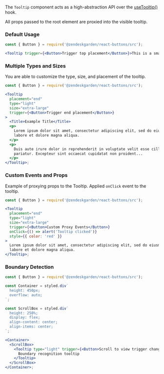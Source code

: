 The `Tooltip` component acts as a high-abstraction API over the
[useTooltip()](https://www.npmjs.com/package/@zendeskgarden/container-tooltip)
hook.

All props passed to the root element are proxied into the visible tooltip.

### Default Usage

```jsx
const { Button } = require('@zendeskgarden/react-buttons/src');

<Tooltip trigger={<Button>Trigger top placement</Button>}>This is a small tooltip</Tooltip>;
```

### Multiple Types and Sizes

You are able to customize the type, size, and placement of the tooltip.

```jsx
const { Button } = require('@zendeskgarden/react-buttons/src');

<Tooltip
  placement="end"
  type="light"
  size="extra-large"
  trigger={<Button>Trigger end placement</Button>}
>
  <Title>Example Title</Title>
  <p>
    Lorem ipsum dolor sit amet, consectetur adipiscing elit, sed do eiusmod tempor incididunt ut
    labore et dolore magna aliqua.
  </p>
  <p>
    Duis aute irure dolor in reprehenderit in voluptate velit esse cillum dolore eu fugiat nulla
    pariatur. Excepteur sint occaecat cupidatat non proident...
  </p>
</Tooltip>;
```

### Custom Events and Props

Example of proxying props to the Tooltip. Applied `onClick` event to the tooltip.

```jsx
const { Button } = require('@zendeskgarden/react-buttons/src');

<Tooltip
  placement="end"
  type="light"
  size="extra-large"
  trigger={<Button>Custom Proxy Events</Button>}
  onClick={() => alert('Tooltip clicked')}
  style={{ color: 'red' }}
>
  Lorem ipsum dolor sit amet, consectetur adipiscing elit, sed do eiusmod tempor incididunt ut
  labore et dolore magna aliqua.
</Tooltip>;
```

### Boundary Detection

```jsx
const { Button } = require('@zendeskgarden/react-buttons/src');

const Container = styled.div`
  height: 450px;
  overflow: auto;
`;

const ScrollBox = styled.div`
  height: 250%;
  display: flex;
  align-content: center;
  align-items: center;
`;

<Container>
  <ScrollBox>
    <Tooltip type="light" trigger={<Button>Scroll to view trigger changes</Button>}>
      Boundary recognition tooltip
    </Tooltip>
  </ScrollBox>
</Container>;
```
